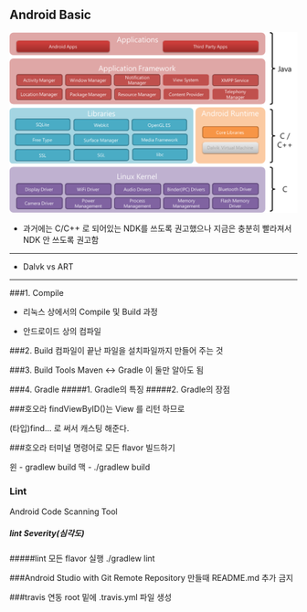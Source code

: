## Android Basic

![and_archi](https://github.com/Ekutz/Fast_Campus_JS/blob/master/170123/imgs/Android_architecture.png?raw=true)
- 과거에는 C/C++ 로 되어있는 NDK를 쓰도록 권고했으나 지금은 충분히 빨라져서 NDK 안 쓰도록 권고함

---
- Dalvk vs ART

---
###1. Compile
- 리눅스 상에서의 Compile 및 Build 과정

- 안드로이드 상의 컴파일

###2. Build
컴파일이 끝난 파일을 설치파일까지 만들어 주는 것

###3. Build Tools
Maven <-> Gradle
이 둘만 알아도 됨

###4. Gradle
#####1. Gradle의 특징
#####2. Gradle의 장점



###호오라
findViewByID()는 View 를 리턴 하므로

(타입)find... 로 써서 캐스팅 해준다.


###호오라
터미널 명령어로 모든 flavor 빌드하기

윈 - gradlew build
맥 - ./gradlew build

### Lint
Android Code Scanning Tool


##### lint Severity(심각도)

#####lint 모든 flavor 실행
./gradlew lint

###Android Studio with Git
Remote Repository 만들때 README.md 추가 금지

###travis 연동
root 밑에 .travis.yml 파일 생성